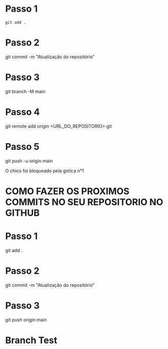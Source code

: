 # Passo 1
    git add .

# Passo 2
git commit -m "Atualização do repositório"

# Passo 3
git branch -M main

# Passo 4
git remote add origin <URL_DO_REPOSITORIO>.git

# Passo 5
git push -u origin main


O chico foi bloqueado pela gotica n°1


# COMO FAZER OS PROXIMOS COMMITS NO SEU REPOSITORIO NO GITHUB #

# Passo 1
git add .

# Passo 2
git commit -m "Atualização do repositório"

# Passo 3
git push origin main

# Branch Test